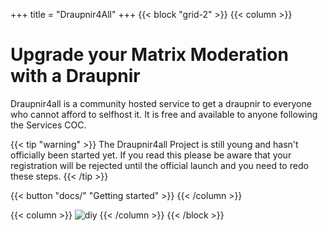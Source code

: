 +++
title = "Draupnir4All"
+++
{{< block "grid-2" >}}
{{< column >}}

# Upgrade your Matrix Moderation with a Draupnir

Draupnir4all is a community hosted service to get a draupnir to everyone who cannot afford to selfhost it.
It is free and available to anyone following the Services COC.

{{< tip "warning" >}}
The Draupnir4all Project is still young and hasn't officially been started yet.
If you read this please be aware that your registration will be rejected until the official launch and you need to
redo these steps.
{{< /tip >}}

{{< button "docs/" "Getting started" >}}
{{< /column >}}

{{< column >}}
![diy](/images/scribble.jpg)
{{< /column >}}
{{< /block >}}
